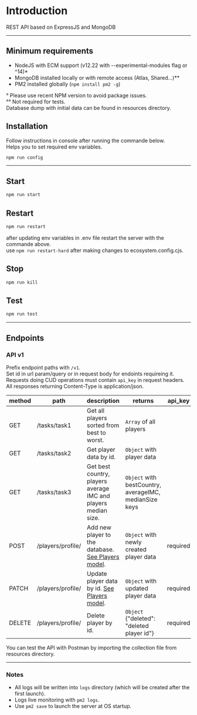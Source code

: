 # Introduction

REST API based on ExpressJS and MongoDB

---

## Minimum requirements

-   NodeJS with ECM support (v12.22 with --experimental-modules flag or ^14)\*
-   MongoDB installed locally or with remote access (Atlas, Shared...)\*\*
-   PM2 installed globally (`npm install pm2 -g`)

° Please use recent NPM version to avoid package issues.  
°° Not required for tests.  
Database dump with initial data can be found in resources directory.

## Installation

Follow instructions in console after running the commande below.  
Helps you to set required env variables.

```bash
npm run config
```

---

## Start

```bash
npm run start
```

## Restart

```bash
npm run restart
```

after updating env variables in .env file restart the server with the commande above.  
use `npm run restart-hard` after making changes to ecosystem.config.cjs.

## Stop

```bash
npm run kill
```

## Test

```bash
npm run test
```

---

## Endpoints

### API v1

Prefix endpoint paths with `/v1`.  
Set id in url param/query or in request body for endoints requireing it.  
Requests doing CUD operations must contain `api_key` in request headers.  
All responses returning Content-Type is application/json.

| method | path              | description                                                                   | returns                                                | api_key  |
| ------ | ----------------- | ----------------------------------------------------------------------------- | ------------------------------------------------------ | -------- |
| GET    | /tasks/task1      | Get all players sorted from best to worst.                                    | `Array` of all players                                 |          |
| GET    | /tasks/task2      | Get player data by id.                                                        | `Object` with player data                              |          |
| GET    | /tasks/task3      | Get best country, players average IMC and players median size.                | `Object` with bestCountry, averageIMC, medianSize keys |          |
| POST   | /players/profile/ | Add new player to the database. [See Players model](./src/models/players.js). | `Object` with newly created player data                | required |
| PATCH  | /players/profile/ | Update player data by id. [See Players model](./src/models/players.js).       | `Object` with updated player data                      | required |
| DELETE | /players/profile/ | Delete player by id.                                                          | `Object` {"deleted": "deleted player id"}              | required |

You can test the API with Postman by importing the collection file from resources directory.

---

### Notes

-   All logs will be written into `logs` directory (which will be created after the first launch).
-   Logs live monitoring with `pm2 logs`.
-   Use `pm2 save` to launch the server at OS startup.
